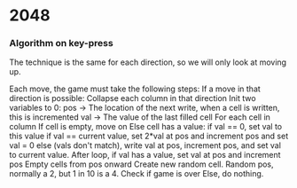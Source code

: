 # 2048

### Algorithm on key-press
The technique is the same for each direction, so we will only look at moving up.

Each move, the game must take the following steps:
    If a move in that direction is possible:
        Collapse each column in that direction
            Init two variables to 0:
                pos -> The location of the next write, when a cell is written, this is incremented
                val -> The value of the last filled cell
            For each cell in column
                If cell is empty, move on
                Else cell has a value:
                    if val == 0, set val to this value
                    if val == current value, set 2*val at pos and increment pos and set val = 0
                    else (vals don't match), write val at pos, increment pos, and set val to current value.
            After loop, if val has a value, set val at pos and increment pos
            Empty cells from pos onward
        Create new random cell.
            Random pos, normally a 2, but 1 in 10 is a 4.
        Check if game is over
    Else, do nothing.